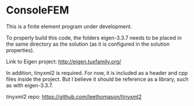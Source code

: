 # ConsoleFEM

This is a finite element program under development.

To properly build this code, the folders eigen-3.3.7 needs to be placed in the same directory as the solution (as it is configured in the solution properties).

Link to Eigen project: http://eigen.tuxfamily.org/

In addition, tinyxml2 is required. For now, it is included as a header and cpp files inside the project. But I believe it should be reference as a library, such as with eigen-3.3.7.

tinyxml2 repo: https://github.com/leethomason/tinyxml2
